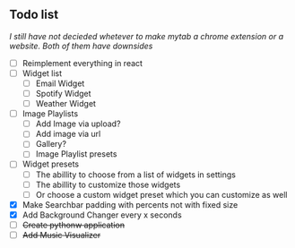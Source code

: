 ## Todo list

<i> I still have not decieded whetever to make mytab a chrome extension or a website. Both of them have downsides </i>

* [ ] Reimplement everything in react
* [ ] Widget list
    + [ ] Email Widget
    + [ ] Spotify Widget
    + [ ] Weather Widget
* [ ] Image Playlists
    + [ ] Add Image via upload?
    + [ ] Add image via url
    + [ ] Gallery?
    + [ ] Image Playlist presets
* [ ] Widget presets
    + [ ] The abillity to choose from a list of widgets in settings
    + [ ] The abillity to customize those widgets
    + [ ] Or choose a custom widget preset which you can customize as well
* [x] Make Searchbar padding with percents not with fixed size
* [x] Add Background Changer every x seconds
* [ ] ~~Create pythonw application~~
* [ ] ~~Add Music Visualizer~~
